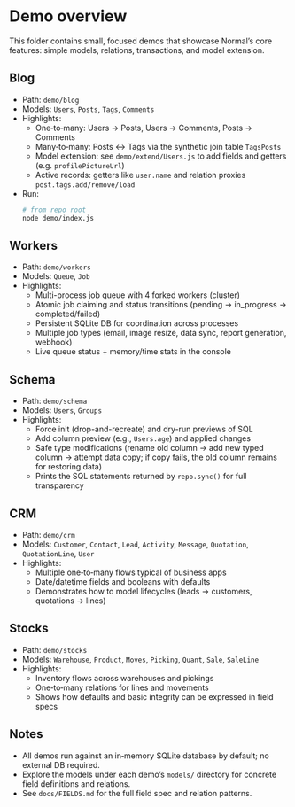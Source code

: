 # Demo overview

This folder contains small, focused demos that showcase Normal’s core features: simple models, relations, transactions, and model extension.

## Blog
- Path: `demo/blog`
- Models: `Users`, `Posts`, `Tags`, `Comments`
- Highlights:
  - One‑to‑many: Users → Posts, Users → Comments, Posts → Comments
  - Many‑to‑many: Posts ↔ Tags via the synthetic join table `TagsPosts`
  - Model extension: see `demo/extend/Users.js` to add fields and getters (e.g. `profilePictureUrl`)
  - Active records: getters like `user.name` and relation proxies `post.tags.add/remove/load`
- Run:
  ```bash
  # from repo root
  node demo/index.js
  ```

## Workers
- Path: `demo/workers`
- Models: `Queue`, `Job`
- Highlights:
  - Multi-process job queue with 4 forked workers (cluster)
  - Atomic job claiming and status transitions (pending → in_progress → completed/failed)
  - Persistent SQLite DB for coordination across processes
  - Multiple job types (email, image resize, data sync, report generation, webhook)
  - Live queue status + memory/time stats in the console

## Schema
- Path: `demo/schema`
- Models: `Users`, `Groups`
- Highlights:
  - Force init (drop-and-recreate) and dry-run previews of SQL
  - Add column preview (e.g., `Users.age`) and applied changes
  - Safe type modifications (rename old column → add new typed column → attempt data copy;
    if copy fails, the old column remains for restoring data)
  - Prints the SQL statements returned by `repo.sync()` for full transparency

## CRM
- Path: `demo/crm`
- Models: `Customer`, `Contact`, `Lead`, `Activity`, `Message`, `Quotation`, `QuotationLine`, `User`
- Highlights:
  - Multiple one‑to‑many flows typical of business apps
  - Date/datetime fields and booleans with defaults
  - Demonstrates how to model lifecycles (leads → customers, quotations → lines)

## Stocks
- Path: `demo/stocks`
- Models: `Warehouse`, `Product`, `Moves`, `Picking`, `Quant`, `Sale`, `SaleLine`
- Highlights:
  - Inventory flows across warehouses and pickings
  - One‑to‑many relations for lines and movements
  - Shows how defaults and basic integrity can be expressed in field specs

## Notes
- All demos run against an in‑memory SQLite database by default; no external DB required.
- Explore the models under each demo’s `models/` directory for concrete field definitions and relations.
- See `docs/FIELDS.md` for the full field spec and relation patterns.
